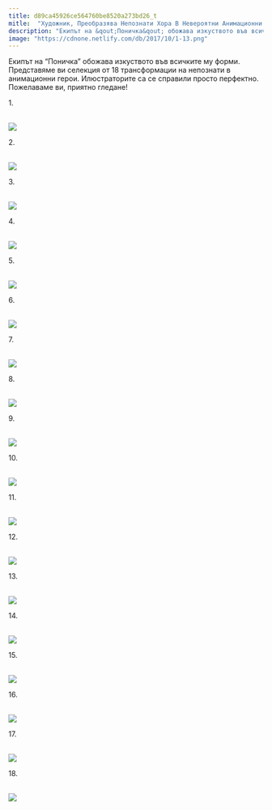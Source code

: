 ```yaml
---
title: d89ca45926ce564760be8520a273bd26_t
mitle:  "Художник, Преобразява Непознати Хора В Невероятни Анимационни Герои!"
description: "Екипът на &qout;Поничка&qout; обожава изкуството във всичките му форми. Представяме ви селекция от 18 трансформации на непознати в анимационни герои. Илюстраторите са се спра�"
image: "https://cdnone.netlify.com/db/2017/10/1-13.png"
---
```


 <p>Екипът на “Поничка” обожава изкуството във всичките му форми. Представяме ви селекция от 18 трансформации на непознати в анимационни герои. Илюстраторите са се справили просто перфектно. Пожелаваме ви, приятно гледане!</p>      <p>1.</p> <p> <br/><img src="https://cdnone.netlify.com/db/2017/10/1-13.png"/></p> <p>2.</p>      <p> <br/><img src="https://cdnone.netlify.com/db/2017/10/2-10.png"/></p> <p>3.</p> <p> <br/><img src="https://cdnone.netlify.com/db/2017/10/4-5.png"/></p> <p>4.</p>      <p> <br/><img src="https://cdnone.netlify.com/db/2017/10/5-14.png"/></p> <p>5.</p> <p> <br/><img src="https://cdnone.netlify.com/db/2017/10/6-13.png"/></p> <p>6.</p> <p> <br/><img src="https://cdnone.netlify.com/db/2017/10/7-12.png"/></p> <p>7.</p>      <p> <br/><img src="https://cdnone.netlify.com/db/2017/10/8-9.png"/></p> <p>8.</p> <p> <br/><img src="https://cdnone.netlify.com/db/2017/10/9-9.png"/></p> <p>9.</p>      <p> <br/><img src="https://cdnone.netlify.com/db/2017/10/10-8.png"/></p> <p>10.</p> <p> <br/><img src="https://cdnone.netlify.com/db/2017/10/11-9.png"/></p> <p>11.</p> <p> <br/><img src="https://cdnone.netlify.com/db/2017/10/12-10.png"/></p> <p>12.</p> <p> <br/><img src="https://cdnone.netlify.com/db/2017/10/13-10.png"/></p> <p>13.</p> <p> <br/><img src="https://cdnone.netlify.com/db/2017/10/14-9.png"/></p> <p>14.</p> <p> <br/><img src="https://cdnone.netlify.com/db/2017/10/15-8.png"/></p> <p>15.</p> <p> <br/><img src="https://cdnone.netlify.com/db/2017/10/16-7.png"/></p> <p>16.</p> <p> <br/><img src="https://cdnone.netlify.com/db/2017/10/17-6.png"/></p> <p>17.</p> <p> <br/><img src="https://cdnone.netlify.com/db/2017/10/18-7.png"/></p> <p>18.</p> <p> <br/><img src="https://cdnone.netlify.com/db/2017/10/19-4.png"/></p> <p> </p> <p> </p>       